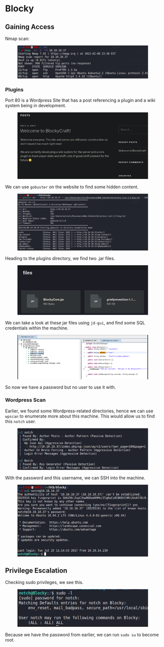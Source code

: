 # Blocky

## Gaining Access

Nmap scan:

<figure><img src="../../../.gitbook/assets/image (25) (5) (1).png" alt=""><figcaption></figcaption></figure>

### Plugins

Port 80 is a Wordpress Site that has a post referencing a plugin and a wiki system being in development.

<figure><img src="../../../.gitbook/assets/image (3) (1) (6).png" alt=""><figcaption></figcaption></figure>

&#x20;We can use `gobuster` on the website to find some hidden content.

<figure><img src="../../../.gitbook/assets/image (7) (2).png" alt=""><figcaption></figcaption></figure>

Heading to the plugins directory, we find two .jar files.

<figure><img src="../../../.gitbook/assets/image (19) (1) (3).png" alt=""><figcaption></figcaption></figure>

We can take a look at these jar files using `jd-gui`, and find some SQL credentials within the machine.

<figure><img src="../../../.gitbook/assets/image (5) (1) (1) (1).png" alt=""><figcaption></figcaption></figure>

So now we have a password but no user to use it with.

### Wordpress Scan

Earlier, we found some Wordpress-related directories, hence we can use `wpscan` to enumerate more about this machine. This would allow us to find this `notch` user.

<figure><img src="../../../.gitbook/assets/image (21) (6).png" alt=""><figcaption></figcaption></figure>

With the password and this username, we can SSH into the machine.

<figure><img src="../../../.gitbook/assets/image (18) (1) (1).png" alt=""><figcaption></figcaption></figure>

## Privilege Escalation

Checking sudo privileges, we see this.

<figure><img src="../../../.gitbook/assets/image (23) (6).png" alt=""><figcaption></figcaption></figure>

Because we have the password from earlier, we can run `sudo su` to become root.
